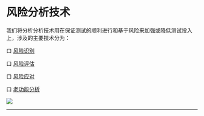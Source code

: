 # 风险分析技术

我们将分析分析技术用在保证测试的顺利进行和基于风险来加强或降低测试投入上，涉及的主要技术分为：

口 [风险识别](books/风险分析技术-风险识别.md)

口 [风险评估](books/风险分析技术-风险识别.md)

口 [风险应对](books/风险分析技术-风险识别.md)

口 [老功能分析](books/风险分析技术-风险识别.md)

![](https://shen89s.github.io/resFiles/r2/亡羊补牢.jpg)

* * *





